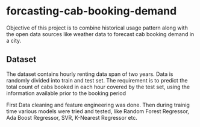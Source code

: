 # forcasting-cab-booking-demand
Objective of this project is to combine historical usage pattern along with the open data sources like weather data to forecast cab booking demand in a city.

## Dataset
The dataset contains hourly renting data span of two years. Data is randomly divided into
train and test set. The requirement is to predict the total count of cabs booked in each hour covered by the test set, using the information available prior to the booking period

First Data cleaning and feature engineering was done.
Then during trainig time various models were tried and tested, like Random Forest Regressor, Ada Boost Regressor, SVR, K-Nearest Regressor etc.
